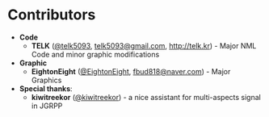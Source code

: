 # Contributors
 * **Code**
   * **TELK** ([@telk5093](https://github.com/telk5093), telk5093@gmail.com, http://telk.kr) - Major NML Code and minor graphic modifications
 * **Graphic**
   * **EightonEight** ([@EightonEight](https://github.com/EightonEight), fbud818@naver.com) - Major Graphics
 * **Special thanks**:
   * **kiwitreekor** ([@kiwitreekor](https://github.com/kiwitreekor)) - a nice assistant for multi-aspects signal in JGRPP